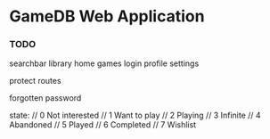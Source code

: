 # GameDB Web Application

### TODO

searchbar
library
home
games
login
profile
settings

protect routes

forgotten password

state:
// 0 Not interested
// 1 Want to play
// 2 Playing
// 3 Infinite
// 4 Abandoned
// 5 Played
// 6 Completed
// 7 Wishlist


<!-- Welcome to the GameDB Web Application GitHub repository! This is an ongoing project aimed at providing gamers with a powerful tool to track the games they play, own, and want. As an enthusiast of MongoDB, NestJS, and Angular, you'll find this repository a perfect fit for your development needs.

## Features (Work in Progress)
While the project is still under development, here are some exciting features that i want to build:

Game Tracking: Users will be able to keep a comprehensive record of the games they have played, including details such as title, genre, platform, release date, and progress status. This feature will allow users to monitor their gaming achievements and maintain a sense of accomplishment.

Game Library Management: The application will offer users the ability to create and manage a personalized game library. Users can add their owned games, including information such as physical or digital copies, purchase date, and rating. This feature will help users keep their game collection organized and easily accessible.

Wishlist Management: Users can create a wishlist of games they desire to play in the future. They will be able to add games, specify priority levels, and even add notes or reviews about their desired titles. This feature will allow users to keep track of their gaming goals and plan their future gaming experiences.

User Authentication and Authorization: Implementing user authentication and authorization features will ensure secure access to the application. Users will have their personalized accounts and the ability to manage their game-related data securely.

Interactive User Interface: The application's user interface will be built using Angular, providing a seamless and intuitive experience. The responsive design will ensure optimal usability across different devices and screen sizes.

## Technology Stack
The GameDB Web Application utilizes a powerful stack of technologies:

Front-end: Angular
Back-end: NestJS (Node.js)
Database: MongoDB
The combination of Angular and NestJS will enable a seamless development experience, leveraging the power of TypeScript throughout the application. MongoDB, a flexible and scalable NoSQL database, will handle the storage of game-related data.

## Contributions
Contributions to this project are highly encouraged and appreciated. Whether you are interested in fixing bugs, implementing new features, or enhancing the user interface, your contributions will play a vital role in shaping the GameDB Web Application. Please refer to the contribution guidelines in this repository to understand how you can get involved.

Installation and Usage
Once the initial development stage is complete, comprehensive installation and usage instructions will be provided in the project's documentation. This will guide you through setting up the development environment, installing dependencies, and running the application locally.

## License
The GameDB Web Application is released under the MIT License. You are free to use, modify, and distribute this software as per the terms and conditions specified in the license.

Thank you for your interest in the GameDB Web Application! Together, let's build a fantastic platform for tracking and managing our gaming adventures. -->